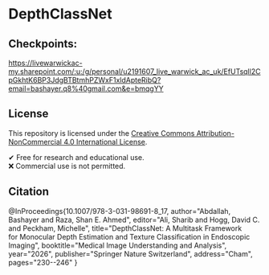 # DepthClassNet

## Checkpoints:
https://livewarwickac-my.sharepoint.com/:u:/g/personal/u2191607_live_warwick_ac_uk/EfUTsqll2CpGkhtK6BP3JdgBTBtmhPZWxF1xldApteRibQ?email=bashayer.q8%40gmail.com&e=bmqgYY

## License
This repository is licensed under the 
[Creative Commons Attribution-NonCommercial 4.0 International License](https://creativecommons.org/licenses/by-nc/4.0/).

✔ Free for research and educational use.  
❌ Commercial use is not permitted.

## Citation
@InProceedings{10.1007/978-3-031-98691-8_17,
author="Abdallah, Bashayer
and Raza, Shan E. Ahmed",
editor="Ali, Sharib
and Hogg, David C.
and Peckham, Michelle",
title="DepthClassNet: A Multitask Framework for Monocular Depth Estimation and Texture Classification in Endoscopic Imaging",
booktitle="Medical Image Understanding and Analysis",
year="2026",
publisher="Springer Nature Switzerland",
address="Cham",
pages="230--246"
}


